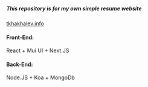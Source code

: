 ##### This repository is for my own simple resume website
[tkhakhalev.info](https://tkhakhalev.info)

#### Front-End:
React + Mui UI + Next.JS
#### Back-End:
Node.JS + Koa + MongoDb
